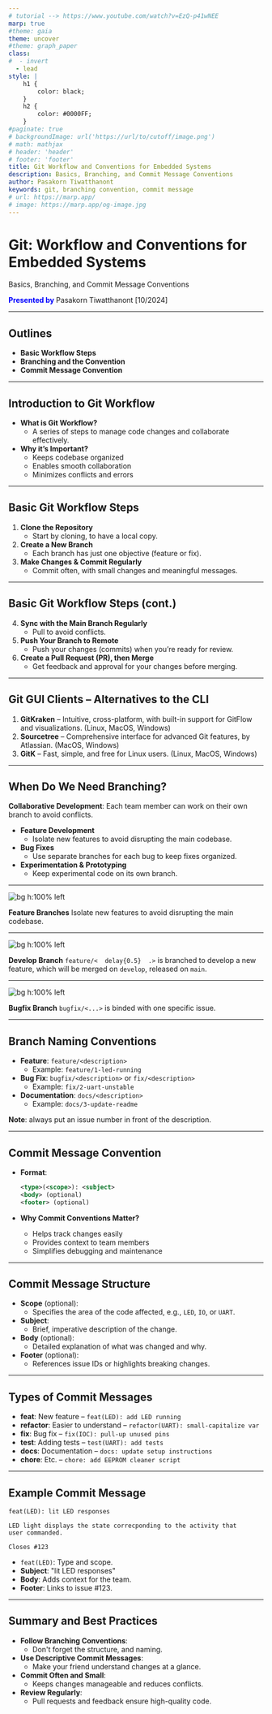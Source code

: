 ```yaml
---
# tutorial --> https://www.youtube.com/watch?v=EzQ-p41wNEE
marp: true
#theme: gaia
theme: uncover
#theme: graph_paper
class:
#  - invert
  - lead
style: |
    h1 {
        color: black;
    }
    h2 {
        color: #0000FF;
    }
#paginate: true
# backgroundImage: url('https://url/to/cutoff/image.png')
# math: mathjax
# header: 'header'
# footer: 'footer'
title: Git Workflow and Conventions for Embedded Systems
description: Basics, Branching, and Commit Message Conventions
author: Pasakorn Tiwatthanont
keywords: git, branching convention, commit message
# url: https://marp.app/
# image: https://marp.app/og-image.jpg
---
```


# Git: Workflow and Conventions for Embedded Systems

Basics, Branching, and Commit Message Conventions

<span style="color:blue;">**Presented by**</span>
Pasakorn Tiwatthanont [10/2024]

<!-- _paginate: hide -->

<!--
วันนี้ขอนำเสนอ  delay{0.5}
Git Workflow and Conventions  delay{0.5}
  for Embedded Systems  delay{0.5}
เมื่อให้ทีมทำงานร่วมกัน อย่างมีประสิทธิภาพ  delay{0.5}
สำหรับเราชาว Embedded System Developers  delay{0.5}
มาเริ่มกันเลย
 -->

---

## Outlines

- **Basic Workflow Steps**
- **Branching and the Convention**
- **Commit Message Convention**

<!--
สามเรื่องที่จะพูดถึง  delay{0.5}
1. พื้นฐานและแนวคิด การใช้งาน Git  delay{0.5}
2. การทำงานร่วมกัน หลักการ branching ทำเมื่อไร และควรทำอย่างไร  delay{0.5}
และ 3. เพื่อการ maintenance ต้องใช้ commit message ที่เข้าใจง่าย
  ซึ่งจะทำให้ทีมทำงานง่าย  delay{0.5}
 -->

---

## Introduction to Git Workflow

- **What is Git Workflow?**
  - A series of steps to manage code changes and collaborate effectively.
- **Why it’s Important?**
  - Keeps codebase organized
  - Enables smooth collaboration
  - Minimizes conflicts and errors

<!--
โดยสรุปนะ  delay{0.5}
อะไรคือ Git workflow  delay{0.5}
คือ ลำดับขั้นตอนการทำงาน ที่ทำให้การทำงานร่วมกัน สอดประสาน  delay{0.5}
ซึ่งสำคัญมาก ทั้งในตอนที่นำ features มารวมกัน
  และตอนที่ทีมกลับมา maintenance code  delay{0.5}
 -->

---

## Basic Git Workflow Steps

1. **Clone the Repository**
   - Start by cloning, to have a local copy.
2. **Create a New Branch**
   - Each branch has just one objective (feature or fix).
3. **Make Changes & Commit Regularly**
   - Commit often, with small changes and meaningful messages.

<!--
พื้นฐานแล้ว ลำดับขั้นตอนการใช้งาน Git หลักๆมี 6 ข้อ  delay{0.5}
เราจะลองพิจารณา 3 ข้อแรก  delay{0.5}
พร้อมกับลอง practice ผ่านคอมมานไลน์กัน  delay{0.5}

ข้อแรก Git clone. คือการนำ code ลงมาจาก repository  delay{0.5}
ข้อสอง Git branch. คิดการแตกกิ่งออก เพื่อแก้ไขตามเป้าหมาย  delay{0.5}
ข้อสาม Git commit. คือการบันทึก changes ที่เกิดขึ้น พร้อมกับคำอธิบาย  delay{0.5}

ok เปิดเทอมินอล แล้วไปทดลองกัน ก่อนจะกลับมาต่อข้อที่เหลือ  delay{0.5}
 -->

---

## Basic Git Workflow Steps (cont.)

4. **Sync with the Main Branch Regularly**
   - Pull to avoid conflicts.
5. **Push Your Branch to Remote**
   - Push your changes (commits) when you’re ready for review.
6. **Create a Pull Request (PR), then Merge**
   - Get feedback and approval for your changes before merging.

<!--
กลับมา
สำหรับ 3 ข้อที่เหลือ  delay{0.5}

ข้อสี่ Git pull. คือการรับความเปลี่ยนแปลง ที่อาจเกิดขึ้นจาก repository  delay{0.5}
ข้อห้า Git push. คือการส่งความเปลี่ยนแปลง ขึ้นไปบันทึกที่ repository  delay{0.5}
ข้อหก การ pull request, คือการขอให้ระบบ เช่น Gitlab
  ทำบันทึก แจ้งให้ 'ผู้ดูแล' ทราบว่ามี branch ที่เราต้องการให้ merge  delay{0.5}
  ซึ่งมักสอดคล้องกับเหตุผล ตาม issue ที่เราขอแตก branch ออกมา  delay{0.5}

ok ลองไปดูการใช้งานผ่านคอมมานไลน์กันอีกรอบ  delay{0.5}
 -->

---

## Git GUI Clients – Alternatives to the CLI

1. **GitKraken** – Intuitive, cross-platform, with built-in support for GitFlow and visualizations. (Linux, MacOS, Windows)
2. **Sourcetree** – Comprehensive interface for advanced Git features, by Atlassian. (MacOS, Windows)
3. **GitK** – Fast, simple, and free for Linux users. (Linux, MacOS, Windows)

<!--
ทีนี้ ก่อนจบเรื่องพื้นฐาน ขอฝาก Git GUI client ไว้ดังนี้  delay{0.5}

ตัวแรก GitKraken. คือ the best แต่ต้องจ่ายเงิน
หากจะนำมาใช้กับ private repository  delay{0.5}

ตัวที่สอง Sourcetree. เป็นที่นิยมเหมือนกัน
สามารถใช้งานกับ private repository ได้จำนวนหนึ่ง แต่ไม่มีบน Linux  delay{0.5}

ตัวที่สาม GitK. เป็น opensource ที่พอใช้งานได้ ไม่มีข้อจำกัด
แต่ interface ออกแยยไม่ค่่อยดี หลักๆไว้ดูเส้นทาง หลังจากใช้คอมมานไลน์  delay{0.5}

เริ่มต้น ใช้ GitK ก่อนก๊ได้  delay{0.5}
 -->

---

## When Do We Need Branching?

**Collaborative Development**: Each team member can work on their own branch to avoid conflicts.

- **Feature Development**
  - Isolate new features to avoid disrupting the main codebase.
- **Bug Fixes**
  - Use separate branches for each bug to keep fixes organized.
- **Experimentation & Prototyping**
  - Keep experimental code on its own branch.

<!--
หลังจากทราบเรื่อง การบันทึกความเปลี่ยนแปลงด้วย Git แล้ว  delay{0.5}
คำถามถัดไปคือ branching เมื่อไร  delay{0.5}

เบื้องต้น เรา branch เพื่อทำงานร่วมกันโดยไม่เกิด conflict  delay{0.5}
เราสร้าง หนึ่ง branch เพื่อรองรับ หนึ่ง issue  delay{0.5}
นั่นคือ หนึ่งจุดมุ่งหมาย  delay{0.5}

ซึ่งโดยความนิยม จะแบ่ง categories ได้ประมาณ 3 คือ  delay{0.5}
1. feature branch. เพื่อสร้าง functions ใหม่  delay{0.5}
2. bugfix branch. เพื่อแก้ไขข้อผิดพลาด  delay{0.5}
3. experiment branch. เพื่อทดลองอะไรบางอย่าง ซึ่งอาจจะไม่ถูก merged กลับก็ได้  delay{0.5}
 -->

---

![bg h:100% left](git-workflow_for_es/branching_strategy_1.png)

**Feature Branches**
Isolate new features to avoid disrupting the main codebase.

<!--
ok. เพื่อให้เห็นภาพ  delay{0.5}

ภาพแรกคือ ตามเป้าหมายของการ branch.
นั่นคือไม่ให้เกิด conflict ระหว่าง developers กันเอง  delay{0.5}

จะเห็นว่า ระหว่างที่นายแดงแก้ไข  delay{0.5}
นายเหลือง ก็สามารถทำงานได้ และ merge กลับเข้าไป  delay{0.5}
ส่วนนายแดง  delay{0.5}
ได้ merge code ของนายเหลืองเข้ามา ขณะที่กำลังแก้ไข  delay{0.5}
จากนั้นจึง merge กลับเข้า master ในท้ายที่สุด  delay{0.5}

ข้อสังเกต  delay{0.5}
user ซึ่งใช้งาน master branch. จะได้ code ใหม่ไปใช้งานทันที
ทำให้เสี่ยงกับ business  delay{0.5}
 -->

---

![bg h:100% left](git-workflow_for_es/branching_strategy_2.png)

**Develop Branch**
`feature/<  delay{0.5}  .>` is branched to develop a new feature,
which will be merged on `develop`, released on `main`.

<!--
ดังนั้น  delay{0.5}
จึงมีการแยก ระหว่าง branch 'develop' และ 'master'  delay{0.5}

การแตก branch เพื่อพัฒนา จะทำบน branch 'develop' ทั้งหมด  delay{0.5}
จนเมื่อจะส่งมอบให้ user ใช้งาน  delay{0.5}
จึงค่อยมีการ merge เข้าไปยัง branch master  delay{0.5}
 -->

---

![bg h:100% left](git-workflow_for_es/branching_fix.png)

**Bugfix Branch**
`bugfix/<...>` is binded with one specific issue.

<!--
สำหรับการแก้ไขข้อผิดพลาด  delay{0.5}
เราอาจเลือกที่จะแก้จาก branch 'master' หรือ branch 'develop' ก็ได้  delay{0.5}
ขึ้นอยู่กับความเร่งด่วน  delay{0.5}

ต่อเมื่อการแก้ไขเสร็จแล้ว
ก็ค่อย merge กลับเข้าไปยัง 'develop' และ 'master'  delay{0.5}
ซึ่งทั้งนี้ จะไม่มีการ merge 'master' กลับเข้า 'develop' ให้เสียหลักการ  delay{0.5}
 -->

---

## Branch Naming Conventions

- **Feature**: `feature/<description>`
  - Example: `feature/1-led-running`
- **Bug Fix**: `bugfix/<description>` or `fix/<description>`
  - Example: `fix/2-uart-unstable`
- **Documentation**: `docs/<description>`
  - Example: `docs/3-update-readme`

**Note**: always put an issue number in front of the description.

<!--
สุดท้ายของหัวข้อที่สอง  delay{0.5}
นี้คือการสรุป naming convention ของ branch  delay{0.5}

เริ่มต้นด้วย category.
ซึ่งแยกได้ 3 categories ตาม objectives ที่นำเสนอมาคือ  delay{0.5}
feature, bugfix, และ document  delay{0.5}

ต่อมา  delay{0.5}
หลัง slash  delay{0.5}
ตัวเลขที่จะโยงกลับไปยัง issue และชื่อ  delay{0.5}
ซึ่งมีกติกาคือ small-capital letter และ hyphen  delay{0.5}
 -->

---

## Commit Message Convention

- **Format**:

  ```xml
  <type>(<scope>): <subject>
  <body> (optional)
  <footer> (optional)
  ```

- **Why Commit Conventions Matter?**
  - Helps track changes easily
  - Provides context to team members
  - Simplifies debugging and maintenance

<!--
หัวข้อสุดท้าย  delay{0.5}
เรื่อง Commit message convention  delay{0.5}
หลักการคือ ต้องทำให้ค้นหาได้ และเข้าใจได้  delay{0.5}
 -->

---

## Commit Message Structure

- **Scope** (optional):
  - Specifies the area of the code affected, e.g., `LED`, `IO`, or `UART`.
- **Subject**:
  - Brief, imperative description of the change.
- **Body** (optional):
  - Detailed explanation of what was changed and why.
- **Footer** (optional):
  - References issue IDs or highlights breaking changes.

<!--
ภายใน message จะประกอบด้วย scope, subject, body, และ footer  delay{0.5}

scope และ subject เป็นส่วนสำคัญ  delay{0.5}
- scope จะระบุส่วน module ของ code ที่ถูกกระทบจากการแก้ไข  delay{0.5}
- subject คือคำอธิบายที่ส้้นที่สุด สำหรับ changes ใน commit  delay{0.5}

ส่วน body และส่วน footer จะมีหรือไม่ก็ได้  delay{0.5}
ซึ่ง body จะขยายความ subject อันจะเริ่มด้วย ที่มาที่ไปของปัญหา, วิธีการแก้ไข, และอื่นๆ  delay{0.5}
ส่วน footer จะเชื่อมโยงไปยัง issue ที่เกี่ยวข้อง  delay{0.5}
 -->

---

## Types of Commit Messages

- **feat**: New feature – `feat(LED): add LED running`
- **refactor**: Easier to understand – `refactor(UART): small-capitalize var`
- **fix**: Bug fix – `fix(IOC): pull-up unused pins`
- **test**: Adding tests – `test(UART): add tests`
- **docs**: Documentation – `docs: update setup instructions`
- **chore**: Etc. – `chore: add EEPROM cleaner script`

<!--
ถัดมา ลองมาดูตัวอย่างแยกตาม type  delay{0.5}

1. feat. เป็น commit เพื่อพัฒนา feature  delay{0.5}
  ตัวอย่าง feature ของ module LED เพื่อทำไฟวิ่ง  delay{0.5}
2. refactor. เพื่อทำให้เข้าใจ code ได้ดีขึ้น  delay{0.5}
  ตัวอย่าง refactor code ใน module UART
  ให้ inside variables ทั้งหมดเป็นชื่อตัวเล็ก  delay{0.5}
3. fix. เพื่อซ่อมข้อผิดพลาด  delay{0.5}
  เช่น ด้วยการ reconfigure ให้ CubeMX ใส่ pullup ให้ unused pins  delay{0.5}
4. test. เช่น การสร้างทดสอบ ให้ module UART  delay{0.5}
5. docs. เป็น commit ที่แก้ไขเอกสาร อธิบาย code หรือ project อย่างเดียว  delay{0.5}
6. chore. เป็น commit ที่ทำเรื่องอื่นๆ เล็กๆน้อยๆ
  ที่ไม่ได้ระบุมาจาก type ก่อนหน้า  delay{0.5}
  เช่น สร้าง script เพื่อทำงานล้าง EEPROM ช่วยในการพัฒนา  delay{0.5}
 -->

---

## Example Commit Message

```text
feat(LED): lit LED responses

LED light displays the state correcponding to the activity that
user commanded.

Closes #123
```

- `feat(LED)`: Type and scope.
- **Subject**: "lit LED responses"
- **Body**: Adds context for the team.
- **Footer**: Links to issue #123.

<!--
อีกตัวอย่างหนึ่ง ที่มีครบทั้ง 4 ส่วน  delay{0.5}

โดยใน commit message นี้มี  delay{0.5}
1. type. และ scope. บอกว่าเป็น feature ภายใน module LED  delay{0.5}
2. subject. บอกว่าแก้ไขเรื่อง กระพริบแสง LED เพื่อตอบสนอง  delay{0.5}
3. ส่วน body. ขยายความว่า เป็น reponse ต่อคำสั่งที่มาจาก user  delay{0.5}
4. footer. ระบุว่าเชื่อมโยงกับ issue 123  delay{0.5}
 -->

---

## Summary and Best Practices

- **Follow Branching Conventions**:
  - Don't forget the structure, and naming.
- **Use Descriptive Commit Messages**:
  - Make your friend understand changes at a glance.
- **Commit Often and Small**:
  - Keeps changes manageable and reduces conflicts.
- **Review Regularly**:
  - Pull requests and feedback ensure high-quality code.

<!--
และนั่นคือทั้งหมดของ Git basic workflow
  และ conventions ที่เราควรทำเหมือนๆกัน  delay{0.5}
  เพื่อให้เข้ากันได้ง่าย และสามารถดูแล code ของเราได้อย่างมีประสิทธิภาพ  delay{0.5}

ก่อนจบ ขอฝากว่า  delay{0.5}
- branching convention มีเพื่อให้เข้าใจได้เมื่ออ่าน และเชื่อมโยงกับ issue  delay{0.5}
- เขียน commit message. ให้สื่อความหมาย ว่าทำอะไรไปบ้าง  delay{0.5}
- เพียร sync กับ repository เพื่อป้องกัน conflict ระหว่าง developers  delay{0.5}
- ทำ code reviews บ่อยๆ, โดยเฉพาะก่อน merge จะช่วยกระจายความรู้ และป้องกันขอผิดพลาด  delay{0.5}
 -->
